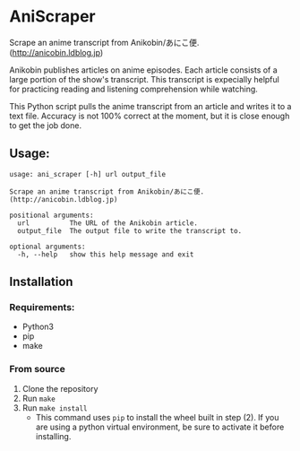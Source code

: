 # AniScraper

Scrape an anime transcript from Anikobin/あにこ便. (http://anicobin.ldblog.jp)

Anikobin publishes articles on anime episodes. Each article consists
of a large portion of the show's transcript. This transcript is
expecially helpful for practicing reading and listening comprehension
while watching.

This Python script pulls the anime transcript from an article and writes it to a
text file. Accuracy is not 100% correct at the moment, but it is close
enough to get the job done.

## Usage:
```
usage: ani_scraper [-h] url output_file

Scrape an anime transcript from Anikobin/あにこ便. (http://anicobin.ldblog.jp)

positional arguments:
  url          The URL of the Anikobin article.
  output_file  The output file to write the transcript to.

optional arguments:
  -h, --help   show this help message and exit
```

## Installation

### Requirements:
* Python3
* pip
* make

### From source
1. Clone the repository
2. Run `make`
3. Run `make install`
    * This command uses `pip` to install the wheel built in step (2). If you are using a python virtual environment, be sure to activate it before installing.